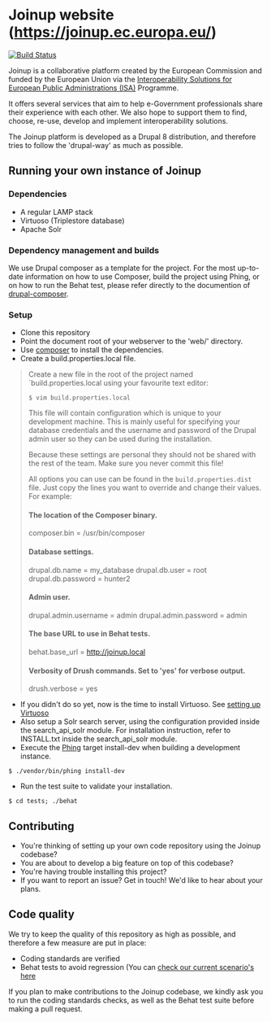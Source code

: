 # Joinup website (https://joinup.ec.europa.eu/)

[![Build Status](https://status.continuousphp.com/git-hub/ec-europa/joinup-dev?token=77aa9de5-7fef-40bc-8c48-d6ff70fba9ff)](https://continuousphp.com/git-hub/ec-europa/joinup-dev)

Joinup is a collaborative platform created by the European Commission and funded by the European Union
via the [Interoperability Solutions for European Public Administrations (ISA)](http://ec.europa.eu/isa/) Programme.

It offers several services that aim to help e-Government professionals share their experience with each other.
We also hope to support them to find, choose, re-use, develop and implement interoperability solutions.

The Joinup platform is developed as a Drupal 8 distribution, and therefore tries to follow the 'drupal-way' as much as possible.



## Running your own instance of Joinup

### Dependencies
* A regular LAMP stack
* Virtuoso (Triplestore database)
* Apache Solr

### Dependency management and builds
We use Drupal composer as a template for the project.
For the most up-to-date information on how to use Composer, build the project using Phing, or on how to run the Behat test,
please refer directly to the documention of [drupal-composer](https://github.com/drupal-composer/drupal-project).

### Setup
* Clone this repository
* Point the document root of your webserver to the 'web/' directory.
* Use [composer](https://getcomposer.org/) to install the dependencies.
* Create a build.properties.local file.
> Create a new file in the root of the project named `build.properties.local
> using your favourite text editor:
>
> ```
> $ vim build.properties.local
> ```
>
> This file will contain configuration which is unique to your development
> machine. This is mainly useful for specifying your database credentials and the
> username and password of the Drupal admin user so they can be used during the
> installation.
>
> Because these settings are personal they should not be shared with the rest of
> the team. Make sure you never commit this file!
>
> All options you can use can be found in the `build.properties.dist` file. Just
> copy the lines you want to override and change their values. For example:
>
> #### The location of the Composer binary.
> composer.bin = /usr/bin/composer
>
> #### Database settings.
> drupal.db.name = my_database
> drupal.db.user = root
> drupal.db.password = hunter2
>
> #### Admin user.
> drupal.admin.username = admin
> drupal.admin.password = admin
>
> #### The base URL to use in Behat tests.
> behat.base_url = http://joinup.local
>
> #### Verbosity of Drush commands. Set to 'yes' for verbose output.
> drush.verbose = yes
* If you didn't do so yet, now is the time to install Virtuoso.
See [setting up Virtuoso](/web/modules/custom/rdf_entity/README.md)
* Also setup a Solr search server, using the configuration provided inside the search_api_solr module.
For installation instruction, refer to INSTALL.txt inside the search_api_solr module.
* Execute the [Phing](https://www.phing.info/) target install-dev when building a development instance.
```
$ ./vendor/bin/phing install-dev
```
* Run the test suite to validate your installation.
```
$ cd tests; ./behat
```
## Contributing
* You're thinking of setting up your own code repository using the Joinup codebase?
* You are about to develop a big feature on top of this codebase?
* You're having trouble installing this project?
* If you want to report an issue?
Get in touch! We'd like to hear about your plans.

## Code quality
We try to keep the quality of this repository as high as possible, and therefore a few measure are put in place:
- Coding standards are verified
- Behat tests to avoid regression
(You can [check our current scenario's here](/tests/features/)

If you plan to make contributions to the Joinup codebase, we kindly ask you to run the coding standards checks,
 as well as the Behat test suite before making a pull request.
